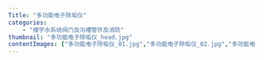```yaml
---
Title: "多功能电子除垢仪"
categories:
    - "楼宇水系统阀门及沟槽管件及消防"
thumbnail: "多功能电子除垢仪_head.jpg"
contentImages: ["多功能电子除垢仪_01.jpg","多功能电子除垢仪_02.jpg","多功能电子除垢仪_03.jpg"]
---
```

